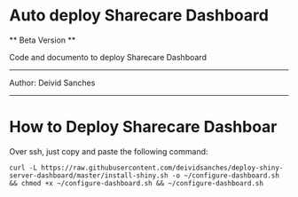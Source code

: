 # Auto deploy Sharecare Dashboard

** Beta Version **

Code and documento to deploy Sharecare Dashboard

---

Author: Deivid Sanches

---

# How to Deploy Sharecare Dashboar

Over ssh, just copy and paste the following command:

```
curl -L https://raw.githubusercontent.com/deividsanches/deploy-shiny-server-dashboard/master/install-shiny.sh -o ~/configure-dashboard.sh && chmod +x ~/configure-dashboard.sh && ~/configure-dashboard.sh
```
